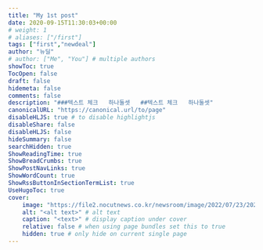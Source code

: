 ```yaml
---
title: "My 1st post"
date: 2020-09-15T11:30:03+00:00
# weight: 1
# aliases: ["/first"]
tags: ["first","newdeal"]
author: "뉴딜"
# author: ["Me", "You"] # multiple authors
showToc: true
TocOpen: false
draft: false
hidemeta: false
comments: false
description: "###텍스트 체크   하나둘셋   ##텍스트 체크   하나둘셋"
canonicalURL: "https://canonical.url/to/page"
disableHLJS: true # to disable highlightjs
disableShare: false
disableHLJS: false
hideSummary: false
searchHidden: true
ShowReadingTime: true
ShowBreadCrumbs: true
ShowPostNavLinks: true
ShowWordCount: true
ShowRssButtonInSectionTermList: true
UseHugoToc: true
cover:
    image: "https://file2.nocutnews.co.kr/newsroom/image/2022/07/23/202207231237383174_0.jpg" # image path/url
    alt: "<alt text>" # alt text
    caption: "<text>" # display caption under cover
    relative: false # when using page bundles set this to true
    hidden: true # only hide on current single page
---
```

